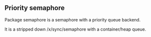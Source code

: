 ## Priority semaphore

Package semaphore is a semaphore with a priority queue backend.

It is a stripped down /x/sync/semaphore with a container/heap queue.
